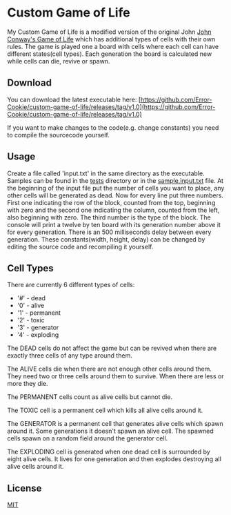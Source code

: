 # Custom Game of Life

My Custom Game of Life is a modified version of the original John [John Conway's Game of Life](https://en.wikipedia.org/wiki/Conway%27s_Game_of_Life) which has additional types of cells with their own rules. The game is played one a board with cells where each cell can have different states(cell types). Each generation the board is calculated new while cells can die, revive or spawn.

## Download

You can download the latest executable here: [https://github.com/Error-Cookie/custom-game-of-life/releases/tag/v1.0](https://github.com/Error-Cookie/custom-game-of-life/releases/tag/v1.0)

If you want to make changes to the code(e.g. change constants) you need to compile the sourcecode yourself.

## Usage

Create a file called 'input.txt' in the same directory as the executable. Samples can be found in the [tests](https://github.com/Error-Cookie/custom-game-of-life/tree/master/tests) directory or in the [sample.input.txt](https://github.com/Error-Cookie/custom-game-of-life/blob/master/sample.input.txt) file. At the beginning of the input file put the number of cells you want to place, any other cells will be generated as dead. Now for every line put three numbers. First one indicating the row of the block, counted from the top, beginning with zero and the second one indicating the column, counted from the left, also beginning with zero. The third number is the type of the block. The console will print a twelve by ten board with its generation number above it for every generation. There is an 500 milliseconds delay between every generation. These constants(width, height, delay) can be changed by editing the source code and recompiling it yourself.

## Cell Types
There are currently 6 different types of cells:
- '#' - dead
- '0' - alive
- '1' - permanent
- '2' - toxic
- '3' - generator
- '4' - exploding

The DEAD cells do not affect the game but can be revived when there are exactly three cells of any type around them.

The ALIVE cells die when there are not enough other cells around them. They need two or three cells around them to survive. When there are less or more they die.

The PERMANENT cells count as alive cells but cannot die.

The TOXIC cell is a permanent cell which kills all alive cells around it.

The GENERATOR is a permanent cell that generates alive cells which spawn around it. Some generations it doesn't spawn an alive cell. The spawned cells spawn on a random field around the generator cell.

The EXPLODING cell is generated when one dead cell is surrounded by eight alive cells. It lives for one generation and then explodes destroying all alive cells around it.

## License
[MIT](https://choosealicense.com/licenses/mit/)
